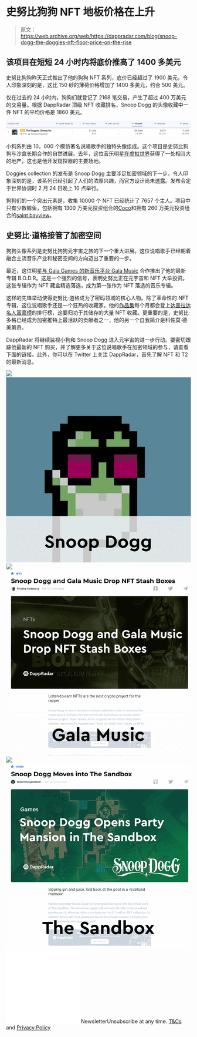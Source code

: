 # 史努比狗狗 NFT 地板价格在上升

> 原文：<https://web.archive.org/web/https://dappradar.com/blog/snoop-dogg-the-doggies-nft-floor-price-on-the-rise>

## 该项目在短短 24 小时内将底价推高了 1400 多美元

史努比狗狗昨天正式推出了他的狗狗 NFT 系列，底价已经超过了 1900 美元。令人印象深刻的是，这比 150 砂的薄荷价格增加了 1400 多美元，约合 500 美元。

仅在过去的 24 小时内，狗狗们就登记了 2168 笔交易，产生了超过 400 万美元的交易量。根据 DappRadar 顶级 NFT 收藏排名，Snoop Dogg 的头像收藏中一件 NFT 的平均价格是 1860 美元。

![](img/5ea2891620fcbc4cdd36b4ef8dfb491e.png)

小狗系列由 10，000 个模仿著名说唱歌手的独特头像组成。这个项目是史努比狗狗与沙盒长期合作的自然进展。去年，这位音乐明星[在虚拟世界](https://web.archive.org/web/20221127145236/https://dappradar.com/blog/snoop-dogg-moves-into-the-sandbox%5C)获得了一处相当大的地产，这也是他开发窥探器的主要场地。

Doggies collection 的发布是 Snoop Dogg 主要涉足加密领域的下一步。令人印象深刻的是，该系列已经引起了人们的浓厚兴趣，而官方设计尚未透露。发布会定于世界协调时 2 月 24 日晚上 10 点举行。

狗狗们的一个突出元素是，收集 10000 个 NFT 已经统计了 7657 个主人。项目中只有少数鲸鱼，包括拥有 1300 万美元投资组合的[Coco](https://web.archive.org/web/20221127145236/https://dappradar.com/hub/wallet/eth/0x721931508df2764fd4f70c53da646cb8aed16ace)和拥有 260 万美元投资组合的[saint bayview](https://web.archive.org/web/20221127145236/https://dappradar.com/hub/wallet/eth/0xb3ee5011a7965905cde351ea4905ff4725189a3b)。

## 史努比·道格接管了加密空间

狗狗头像系列是史努比狗狗元宇宙之旅的下一个重大进展。这位说唱歌手已经朝着融合主流音乐产业和秘密空间的方向迈出了重要的一步。

最近，这位明星[与 Gala Games 的新音乐平台 Gala Music](https://web.archive.org/web/20221127145236/https://dappradar.com/blog/snoop-dogg-and-gala-music-drop-nft-stash-boxes/) 合作推出了他的最新专辑 B.O.D.R。这是一个强烈的信号，表明史努比正在元宇宙和 NFT 大举投资。这张专辑作为 NFT 藏盒精选落选，成为第一张作为 NFT 落选的音乐专辑。

这样的先锋举动使得史努比·道格成为了密码领域的核心人物。除了革命性的 NFT 专辑，这位说唱歌手还是一个狂热的收藏家。他的[作品集](https://web.archive.org/web/20221127145236/https://dappradar.com/hub/wallet/eth/0xce90a7949bb78892f159f428d0dc23a8e3584d75/nfts/1)每个月都会登上[达普拉达名人富豪榜](https://web.archive.org/web/20221127145236/https://dappradar.com/blog/top-10-most-valuable-celebrity-nft-portfolios-in-january/)的排行榜，这要归功于其储存的大量 NFT 收藏。更重要的是，史努比·多格已经成为加密推特上最活跃的贡献者之一，他的另一个自我简介是科佐莫·德·美第奇。

DappRadar 将继续监视小狗和 Snoop Dogg 进入元宇宙的进一步行动。要密切跟踪他最新的 NFT 购买，并了解更多关于这位说唱歌手在加密领域的参与，请查看下面的链接。此外，你可以在 Twitter 上关注 DappRadar，首先了解 NFT 和 T2 的最新消息。

[](https://web.archive.org/web/20221127145236/https://dappradar.com/hub/wallet/eth/0xce90a7949bb78892f159f428d0dc23a8e3584d75/nfts/1)[![](img/708b88958c4ef21e9d35343890d666ab.png)<picture>![](img/90cb1837e6c90f1bba84d0f736b23016.png)</picture>](https://web.archive.org/web/20221127145236/https://dappradar.com/hub/wallet/eth/0xce90a7949bb78892f159f428d0dc23a8e3584d75/nfts/1)[](https://web.archive.org/web/20221127145236/https://dappradar.com/blog/snoop-dogg-and-gala-music-drop-nft-stash-boxes/)[![](img/708b88958c4ef21e9d35343890d666ab.png)<picture>![](img/7871e2c15179d56d3990bf6c2b45c3ad.png)</picture>](https://web.archive.org/web/20221127145236/https://dappradar.com/blog/snoop-dogg-and-gala-music-drop-nft-stash-boxes/)[](https://web.archive.org/web/20221127145236/https://dappradar.com/blog/snoop-dogg-moves-into-the-sandbox%5C)[![](img/708b88958c4ef21e9d35343890d666ab.png)<picture>![](img/25b0ab20de1376574acbe7fb81a0ae1a.png)</picture>](https://web.archive.org/web/20221127145236/https://dappradar.com/blog/snoop-dogg-moves-into-the-sandbox%5C)![](img/6d5a4a2d609c56e1a5771717e54ba759.png) NewsletterUnsubscribe at any time. [T&Cs](https://web.archive.org/web/20221127145236/https://dappradar.com/terms) and [Privacy Policy](https://web.archive.org/web/20221127145236/https://dappradar.com/privacy-policy)